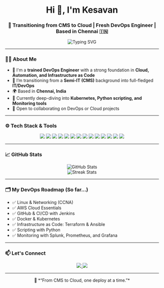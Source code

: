 <h1 align="center">Hi 👋, I'm Kesavan</h1>
<h3 align="center">🚀 Transitioning from CMS to Cloud | Fresh DevOps Engineer | Based in Chennai 🇮🇳</h3>

<p align="center">
  <img src="https://readme-typing-svg.demolab.com?font=Fira+Code&duration=3000&pause=1000&center=true&vCenter=true&width=435&lines=From+CMS+to+DevOps;Cloud+Native+Engineer+in+progress...;Let's+automate+everything!+🚀" alt="Typing SVG" />
</p>

---

### 👨‍💻 About Me

- 💼 I'm a **trained DevOps Engineer** with a strong foundation in **Cloud, Automation, and Infrastructure as Code**
- 🌱 I’m transitioning from a **Semi-IT (CMS)** background into full-fledged **IT/DevOps**
- 🌍 Based in **Chennai, India**
- 🔭 Currently deep-diving into **Kubernetes, Python scripting, and Monitoring tools**
- 🤝 Open to collaborating on DevOps or Cloud projects

---

### ⚙️ Tech Stack & Tools

<p align="center">
  <img src="https://img.shields.io/badge/AWS-%23232F3E?style=for-the-badge&logo=amazon-aws&logoColor=white" />
  <img src="https://img.shields.io/badge/Linux-FCC624?style=for-the-badge&logo=linux&logoColor=black" />
  <img src="https://img.shields.io/badge/CCNA-1E90FF?style=for-the-badge&logo=cisco&logoColor=white" />
  <img src="https://img.shields.io/badge/Jenkins-D24939?style=for-the-badge&logo=jenkins&logoColor=white" />
  <img src="https://img.shields.io/badge/Ansible-%231A1918?style=for-the-badge&logo=ansible&logoColor=white" />
  <img src="https://img.shields.io/badge/GitHub-%23121011?style=for-the-badge&logo=github&logoColor=white" />
  <img src="https://img.shields.io/badge/Docker-2496ED?style=for-the-badge&logo=docker&logoColor=white" />
  <img src="https://img.shields.io/badge/Kubernetes-326CE5?style=for-the-badge&logo=kubernetes&logoColor=white" />
  <img src="https://img.shields.io/badge/Terraform-623CE4?style=for-the-badge&logo=terraform&logoColor=white" />
  <img src="https://img.shields.io/badge/Python-%2314354C?style=for-the-badge&logo=python&logoColor=white" />
  <img src="https://img.shields.io/badge/MySQL-4479A1?style=for-the-badge&logo=mysql&logoColor=white" />
  <img src="https://img.shields.io/badge/Splunk-%23000000?style=for-the-badge&logo=splunk&logoColor=white" />
  <img src="https://img.shields.io/badge/Prometheus-E6522C?style=for-the-badge&logo=prometheus&logoColor=white" />
  <img src="https://img.shields.io/badge/Grafana-F46800?style=for-the-badge&logo=grafana&logoColor=white" />
</p>

---

### 📈 GitHub Stats

<p align="center">
  <img src="https://github-readme-stats.vercel.app/api?username=yourusername&show_icons=true&theme=tokyonight" alt="GitHub Stats" />
  <br />
  <img src="https://github-readme-streak-stats.herokuapp.com/?user=yourusername&theme=tokyonight" alt="Streak Stats" />
</p>

---

### 🗂️ My DevOps Roadmap (So far...)
- ✅ Linux & Networking (CCNA)
- ✅ AWS Cloud Essentials
- ✅ GitHub & CI/CD with Jenkins
- ✅ Docker & Kubernetes
- ✅ Infrastructure as Code: Terraform & Ansible
- ✅ Scripting with Python
- ✅ Monitoring with Splunk, Prometheus, and Grafana

---

### 📫 Let's Connect

<p align="center">
  <a href="https://www.linkedin.com/in/your-linkedin/" target="_blank">
    <img src="https://img.shields.io/badge/LinkedIn-blue?style=for-the-badge&logo=linkedin&logoColor=white" />
  </a>
  <a href="mailto:your@email.com">
    <img src="https://img.shields.io/badge/Gmail-red?style=for-the-badge&logo=gmail&logoColor=white" />
  </a>
</p>

---

<p align="center">
  🚀 *“From CMS to Cloud, one deploy at a time.”*
</p>
